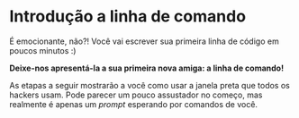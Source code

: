 # Introdução a linha de comando

É emocionante, não?! Você vai escrever sua primeira linha de código em poucos minutos :\)

**Deixe-nos apresentá-la a sua primeira nova amiga: a linha de comando!**

As etapas a seguir mostrarão a você como usar a janela preta que todos os hackers usam. Pode parecer um pouco assustador no começo, mas realmente é apenas um _prompt_ esperando por comandos de você.

